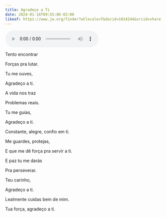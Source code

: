 ```yaml
---
title: Agradeço a Ti
date: 2024-01-16T09:55:06-03:00
likeof: https://www.jw.org/finder?wtlocale=T&docid=1014244&srcid=share
---
```


<audio controls class='u-audio'>
    <source src='/midias/audios/osg_T_021.mp3'>
</audio>

Tento encontrar

Forças pra lutar.

Tu me ouves,

Agradeço a ti.

A vida nos traz

Problemas reais.

Tu me guias,

Agradeço a ti.

Constante, alegre, confio em ti.

Me guardes, protejas,

E que me dê força pra servir a ti.

E paz tu me darás

Pra perseverar.

Teu carinho,

Agradeço a ti.

Lealmente cuidas bem de mim.

Tua força, agradeço a ti.
